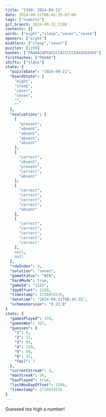 ```yaml
---
title: "1190: 2024-09-21"
date: 2024-09-21T08:45:35-07:00
tags: ["numeric"]
git_branch: 2024-09-21_1190
contests: []
words: ["eight","sleep","sever","seven"]
openers: ["eight"]
middlers: ["sleep","sever"]
puzzles: [1190]
hashes: ["PAAAACAPCACCCCACCCCCXXXXXXXXXX"]
firsthashes: ["PAAAA"]
shifts: ["yldnx"]
state: {
  "puzzleDate": "2024-09-21",
  "boardState": [
    "eight",
    "sleep",
    "sever",
    "seven",
    "",
    ""
  ],
  "evaluations": [
    [
      "present",
      "absent",
      "absent",
      "absent",
      "absent"
    ],
    [
      "correct",
      "absent",
      "present",
      "correct",
      "absent"
    ],
    [
      "correct",
      "correct",
      "correct",
      "correct",
      "absent"
    ],
    [
      "correct",
      "correct",
      "correct",
      "correct",
      "correct"
    ],
    null,
    null
  ],
  "rowIndex": 4,
  "solution": "seven",
  "gameStatus": "WIN",
  "hardMode": true,
  "gameId": "1123",
  "dayOffset": 1190,
  "timestamp": 1726933535,
  "datetime": "2024-09-21T08:45:35",
  "schemaVersion": "0.22.0"
}
stats: {
  "gamesPlayed": 374,
  "gamesWon": 367,
  "guesses": {
    "1": 0,
    "2": 17,
    "3": 85,
    "4": 159,
    "5": 69,
    "6": 37,
    "fail": 7
  },
  "currentStreak": 3,
  "maxStreak": 36,
  "hasPlayed": true,
  "lastWonDayOffset": 1190,
  "timestamp": 1726933535
}
---
```

<!-- more -->
Guessed too high a number!
